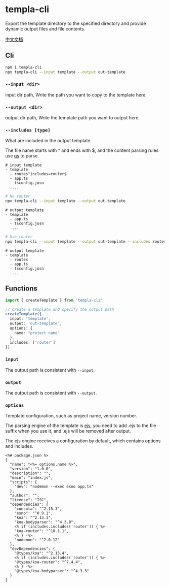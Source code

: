 # templa-cli
Export the template directory to the specified directory and provide dynamic output files and file contents.

[中文文档](./README_CN.md)



## Cli

```bash
npm i templa-cli
npx templa-cli --input template --output out-template
```

### `--input <dir>`

input dir path, Write the path you want to copy to the template here.

### `--output <dir>`

output dir path, Write the template path you want to output here.

### `--includes [type]`

What are included in the output template.

The file name starts with ^ and ends with $, and the content parsing rules use [qs](https://github.com/ljharb/qs) to parse.

~~~
# input template
- template
  - routes^includes=router$
  - app.ts
  - tsconfig.josn
  ....
~~~

~~~sh
# No router
npx templa-cli --input template --output out-template
~~~

~~~
# output template
- template
  - app.ts
  - tsconfig.josn
  ....
~~~

~~~sh
# Use router
npx templa-cli --input template --output out-template --includes router
~~~

~~~
# output template
- template
  - routes
  - app.ts
  - tsconfig.josn
  ....
~~~

## Functions

~~~typescript
import { createTemplate } from 'templa-cli'

// Create a template and specify the output path
createTemplate({
  input: 'template',
  output: 'out-template',
  options: {
    name: "project name"
  },
  includes: ['router']
})
~~~

### `input`

The output path is consistent with `--input`.

### `output`

The output path is consistent with `--output`.

### `options`

Template configuration, such as project name, version number.

The parsing engine of the template is [ejs](https://ejs.bootcss.com/#docs), you need to add .ejs to the file suffix when you use it, and .ejs will be removed after output.

The ejs engine receives a configuration by default, which contains options and includes.

~~~ejs
<%# package.json %>
{
  "name": "<%= options.name %>",
  "version": "1.0.0",
  "description": "",
  "main": "index.js",
  "scripts": {
    "dev": "nodemon --exec esno app.ts"
  },
  "author": "",
  "license": "ISC",
  "dependencies": {
    "consola": "^2.15.3",
    "esno": "^0.9.1",
    "koa": "^2.13.1",
    "koa-bodyparser": "^4.3.0",
    <% if (includes.includes('router')) { %>
    "koa-router": "^10.1.1",
    <% } -%>
    "nodemon": "^2.0.12"
  },
  "devDependencies": {
    "@types/koa": "^2.13.4",
    <% if (includes.includes('router')) { %>
    "@types/koa-router": "^7.4.4",
    <% } -%>
    "@types/koa-bodyparser": "^4.3.3"
  }
}
~~~

